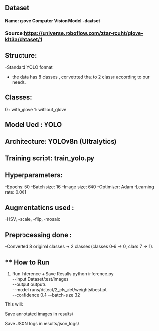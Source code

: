 ## Dataset

#### Name: glove Computer Vision Model -daatset

### Source:https://universe.roboflow.com/ztar-rcuht/glove-klt3a/dataset/1

## Structure: 
-Standard YOLO format 
- the data has 8 classes , convetrted that to 2 classe according to our needs.

   
## Classes:
0 : with_glove
1: without_glove

## Model Ued : YOLO

## Architecture: YOLOv8n (Ultralytics)

## Training script: train_yolo.py

## Hyperparameters:
-Epochs: 50
-Batch size: 16
-Image size: 640
-Optimizer: Adam
-Learning rate: 0.001


## Augmentations used : 
-HSV, 
-scale, 
-flip, 
-mosaic

## Preprocessing done :
-Converted 8 original classes → 2 classes (classes 0–6 → 0, class 7 → 1).


## ** How to Run

1. Run Inference + Save Results
python inference.py \
  --input Dataset/test/images \
  --output outputs \
  --model runs/detect/2_cls_det/weights/best.pt \
  --confidence 0.4 --batch-size 32


This will:

Save annotated images in results/

Save JSON logs in results/json_logs/
